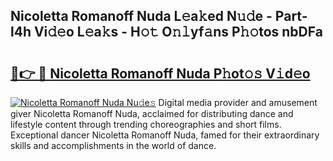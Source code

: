 ## Nicoletta Romanoff Nuda L𝚎a𝚔ed N𝚞𝚍e - Part-l4h Vi𝚍𝚎o L𝚎a𝚔s - H𝚘𝚝 O𝚗𝚕yf𝚊ns P𝚑𝚘tos nbDFa

# <h2><a href="http://kfd4x8p.oniu.top/?m=Nicoletta+Romanoff+Nuda">🔗👉 🔴 Nicoletta Romanoff Nuda P𝚑ot𝚘𝚜 V𝚒d𝚎o</a></h2>

[![Nicoletta Romanoff Nuda Nu𝚍e𝚜](https://i.imgur.com/0qMVB7G.gif)](http://kfd4x8p.oniu.top/?m=Nicoletta+Romanoff+Nuda)
Digital media provider and amusement giver Nicoletta Romanoff Nuda, acclaimed for distributing dance and lifestyle content through trending choreographies and short films. Exceptional dancer Nicoletta Romanoff Nuda, famed for their extraordinary skills and accomplishments in the world of dance.  
